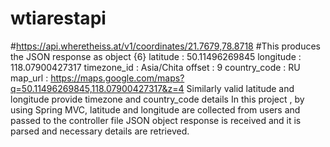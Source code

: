 # wtiarestapi
#https://api.wheretheiss.at/v1/coordinates/21.7679,78.8718
#This produces the JSON response as 
object		{6}
latitude	:	50.11496269845
longitude	:	118.07900427317
timezone_id	:	Asia/Chita
offset	:	9
country_code	:	RU
map_url	:	https://maps.google.com/maps?q=50.11496269845,118.07900427317&z=4
Similarly valid latitude and longitude provide timezone and country_code details
In this project , by using Spring MVC, latitude and longitude are collected from users and passed to the controller file
JSON object response is received and it is parsed and necessary details are retrieved.
